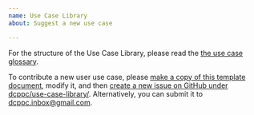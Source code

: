 ```yaml
---
name: Use Case Library
about: Suggest a new use case

---
```


For the structure of the Use Case Library, please read the
[the use case glossary](./glossary.html).

To contribute a new user use case, please
[make a copy of this template document](https://docs.google.com/document/d/1bAfdDyuiZikHUUUFutoBSvsfbiSe6_PYpr8kGkHdilI/edit#),
modify it, and then
[create a new issue on GitHub under dcppc/use-case-library/](https://github.com/dcppc/use-case-library/issues). Alternatively,
you can submit it to <dcppc.inbox@gmail.com>.
